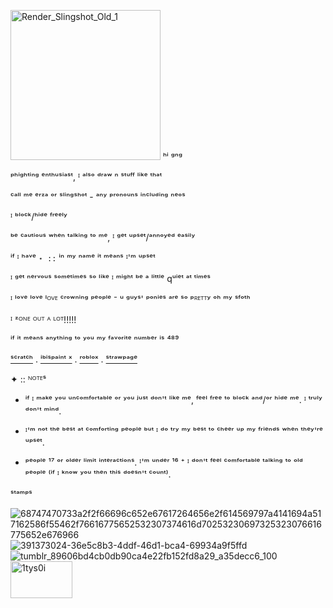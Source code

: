 <img width="240" height="240" alt="Render_Slingshot_Old_1" src="https://github.com/user-attachments/assets/f3632201-ca12-4a0a-a873-df228fcf4cec" /> ʰⁱ ᵍⁿᵍ

ᵖʰⁱᵍʰᵗⁱⁿᵍ ᵉⁿᵗʰᵘˢⁱᵃˢᵗ, ᴵ ᵃˡˢᵒ ᵈʳᵃʷ ⁿ ˢᵗᵘᶠᶠ ˡⁱᵏᵉ ᵗʰᵃᵗ

ᶜᵃˡˡ ᵐᵉ ᵉʳᶻᵃ ᵒʳ ˢˡⁱⁿᵍˢʰᵒᵗ - ᵃⁿʸ ᵖʳᵒⁿᵒᵘⁿˢ ⁱⁿᶜˡᵘᵈⁱⁿᵍ ⁿᵉᵒˢ

ᴵ ᵇˡᵒᶜᵏ/ʰⁱᵈᵉ ᶠʳᵉᵉˡʸ

ᵇᵉ ᶜᵃᵘᵗⁱᵒᵘˢ ʷʰᵉⁿ ᵗᵃˡᵏⁱⁿᵍ ᵗᵒ ᵐᵉ, ᴵ ᵍᵉᵗ ᵘᵖˢᵉᵗ/ᵃⁿⁿᵒʸᵉᵈ ᵉᵃˢⁱˡʸ

ⁱᶠ ᴵ ʰᵃᵛᵉ ` ⋆ :: ` ⁱⁿ ᵐʸ ⁿᵃᵐᵉ ⁱᵗ ᵐᵉᵃⁿˢ ᴵ'ᵐ ᵘᵖˢᵉᵗ

ᴵ ᵍᵉᵗ ⁿᵉʳᵛᵒᵘˢ ˢᵒᵐᵉᵗⁱᵐᵉˢ ˢᵒ ˡⁱᵏᵉ ᴵ ᵐⁱᵍʰᵗ ᵇᵉ ᵃ ˡⁱᵗᵗˡᵉ qᵘⁱᵉᵗ ᵃᵗ ᵗⁱᵐᵉˢ

ᴵ ˡᵒᵛᵉ ˡᵒᵛᵉ ˡᴼⱽᴱ ᶜʳᵒʷⁿⁱⁿᵍ ᵖᵉᵒᵖˡᵉ ⁻ ᵘ ᵍᵘʸˢ' ᵖᵒⁿⁱᵉˢ ᵃʳᵉ ˢᵒ ᵖᴿᴱᵀᵀʸ ᵒʰ ᵐʸ ˢᶠᵒᵗʰ

ᴵ ᶻᴼᴺᴱ ᴼᵁᵀ ᴬ ᴸᴼᵀ!!!!!

ⁱᶠ ⁱᵗ ᵐᵉᵃⁿˢ ᵃⁿʸᵗʰⁱⁿᵍ ᵗᵒ ʸᵒᵘ ᵐʸ ᶠᵃᵛᵒʳⁱᵗᵉ ⁿᵘᵐᵇᵉʳ ⁱˢ ⁴⁸⁹

[ˢᶜʳᵃᵗᶜʰ](https://scratch.mit.edu/users/redzzartz/) . [ⁱᵇⁱˢᵖᵃⁱⁿᵗ ˣ](https://ibispaint.com/artist4/2057983945473611/?type=illust&sort=new) . [ʳᵒᵇˡᵒˣ](https://www.roblox.com/users/5368384233/profile) . [ˢᵗʳᵃʷᵖᵃᵍᵉ](https://machinedetonation.straw.page)

✦ :: ᴺᴼᵀᴱˢ

- ⁱᶠ ᴵ ᵐᵃᵏᵉ ʸᵒᵘ ᵘⁿᶜᵒᵐᶠᵒʳᵗᵃᵇˡᵉ ᵒʳ ʸᵒᵘ ʲᵘˢᵗ ᵈᵒⁿ'ᵗ ˡⁱᵏᵉ ᵐᵉ, ᶠᵉᵉˡ ᶠʳᵉᵉ ᵗᵒ ᵇˡᵒᶜᵏ ᵃⁿᵈ/ᵒʳ ʰⁱᵈᵉ ᵐᵉ. ᴵ ᵗʳᵘˡʸ ᵈᵒⁿ'ᵗ ᵐⁱⁿᵈ.

- ᴵ'ᵐ ⁿᵒᵗ ᵗʰᵉ ᵇᵉˢᵗ ᵃᵗ ᶜᵒᵐᶠᵒʳᵗⁱⁿᵍ ᵖᵉᵒᵖˡᵉ ᵇᵘᵗ ᴵ ᵈᵒ ᵗʳʸ ᵐʸ ᵇᵉˢᵗ ᵗᵒ ᶜʰᵉᵉʳ ᵘᵖ ᵐʸ ᶠʳⁱᵉⁿᵈˢ ʷʰᵉⁿ ᵗʰᵉʸ'ʳᵉ ᵘᵖˢᵉᵗ.

- ᵖᵉᵒᵖˡᵉ ¹⁷ ᵒʳ ᵒˡᵈᵉʳ ˡⁱᵐⁱᵗ ⁱⁿᵗᵉʳᵃᶜᵗⁱᵒⁿˢ. ᴵ'ᵐ ᵘⁿᵈᵉʳ ¹⁶ ⁺ ᴵ ᵈᵒⁿ'ᵗ ᶠᵉᵉˡ ᶜᵒᵐᶠᵒʳᵗᵃᵇˡᵉ ᵗᵃˡᵏⁱⁿᵍ ᵗᵒ ᵒˡᵈ ᵖᵉᵒᵖˡᵉ ⁽ⁱᶠ ᴵ ᵏⁿᵒʷ ʸᵒᵘ ᵗʰᵉⁿ ᵗʰⁱˢ ᵈᵒᵉˢⁿ'ᵗ ᶜᵒᵘⁿᵗ⁾.

ˢᵗᵃᵐᵖˢ

![68747470733a2f2f66696c652e67617264656e2f614569797a4141694a517162586f55462f76616775652532307374616d70253230697325323076616775652e676966](https://github.com/user-attachments/assets/2715eb18-5425-47dd-a666-4a4eb36a61b9) ![391373024-36e5c8b3-4ddf-46d1-bca4-69934a9f5ffd](https://github.com/user-attachments/assets/dc3028a2-684b-4003-8100-880dbd92ae80) ![tumblr_89606bd4cb0db90ca4e22fb152fd8a29_a35decc6_100](https://github.com/user-attachments/assets/c6cf3b81-f138-4b35-9bd1-fb88362cdc36) <img width="99" height="59" alt="1tys0i" src="https://github.com/user-attachments/assets/36f77d1f-61d7-4f36-894e-0b66982b2b33" />

